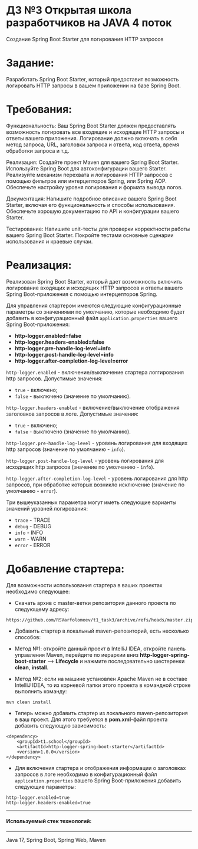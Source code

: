 # ДЗ №3 Открытая школа разработчиков на JAVA 4 поток
Создание Spring Boot Starter для логирования HTTP запросов

# Задание:
Разработать Spring Boot Starter, который предоставит возможность логировать HTTP запросы в вашем приложении на базе Spring Boot.

# Требования:
Функциональность:
Ваш Spring Boot Starter должен предоставлять возможность логировать все входящие и исходящие HTTP запросы и ответы вашего приложения.
Логирование должно включать в себя метод запроса, URL, заголовки запроса и ответа, код ответа, время обработки запроса и т.д.

Реализация:
Создайте проект Maven для вашего Spring Boot Starter.
Используйте Spring Boot для автоконфигурации вашего Starter.
Реализуйте механизм перехвата и логирования HTTP запросов с помощью фильтров или интерцепторов Spring, или Spring AOP.
Обеспечьте настройку уровня логирования и формата вывода логов.

Документация:
Напишите подробное описание вашего Spring Boot Starter, включая его функциональность и способы использования.
Обеспечьте хорошую документацию по API и конфигурации вашего Starter.

Тестирование:
Напишите unit-тесты для проверки корректности работы вашего Spring Boot Starter.
Покройте тестами основные сценарии использования и краевые случаи.

# Реализация:
Реализован Spring Boot Starter, который дает возможность включить логирование входящих и исходящих HTTP запросов
и ответы вашего Spring Boot-приложения с помощью интерцепторов Spring.

Для управления стартером имеются следующие конфигурационные параметры со значениями по умолчанию, которые необходимо будет
добавить в конфигурационный файл `application.properties` вашего Spring Boot-приложения:
- **http-logger.enabled=false**
- **http-logger.headers-enabled=false**
- **http-logger.pre-handle-log-level=info**
- **http-logger.post-handle-log-level=info**
- **http-logger.after-completion-log-level=error**


`http-logger.enabled` - включение/выключение стартера логгирования http запросов. Допустимые значения:
- `true` - включено;
- `false` - выключено (значение по умолчанию).

`http-logger.headers-enabled` - включение/выключение отображения заголовков запросов в логе. Допустимые значения:
- `true` - включено;
- `false` - выключено (значение по умолчанию).

`http-logger.pre-handle-log-level` - уровень логирования для входящих http запросов (значение по умолчанию - `info`).

`http-logger.post-handle-log-level` - уровень логирования для исходящих http запросов (значение по умолчанию - `info`).

`http-logger.after-completion-log-level` - уровень логирования для http запросов, при обработке которых возникло исключение (значение по умолчанию - `error`).

Три вышеуказанных параметра могут иметь следующие варианты значений уровней логирования:
- `trace` - TRACE
- `debug` - DEBUG
- `info` - INFO
- `warn` - WARN
- `error` - ERROR
 
# Добавление стартера:
Для возможности использования стартера в ваших проектах необходимо следующее:
- Скачать архив с master-ветки репозитория данного проекта по следующему адресу:
```
https://github.com/RSVarfolomeev/t1_task3/archive/refs/heads/master.zip
```
- Добавить стартер в локальный maven-репозиторий, есть несколько способов: 

- Метод №1: откройте данный проект в IntelliJ IDEA, откройте панель управления Maven,
перейдите по иерархии вниз **http-logger-spring-boot-starter** --> **Lifecycle** и нажмите последовательно шестеренки **clean**, **install**.

- Метод №2: если на машине установлен Apache Maven не в составе IntelliJ IDEA, то из корневой папки этого проекта в командной строке выполнить команду:
```
mvn clean install
```
- Теперь можно добавить стартер из локального maven-репозитория в ваш проект. Для этого требуется в **pom.xml**-файл проекта
добавить следующую зависимость:
```
<dependency>
    <groupId>t1.school</groupId>
    <artifactId>http-logger-spring-boot-starter</artifactId>
    <version>1.0.0</version>
</dependency>
```
- Для включения стартера и отображения информации о заголовках запросов в логе необходимо в конфигурационный файл `application.properties`
вашего Spring Boot-приложения добавить следующие параметры:
```
http-logger.enabled=true
http-logger.headers-enabled=true
```

---
#### Используемый стек технологий:

---

Java 17, Spring Boot, Spring Web, Maven
